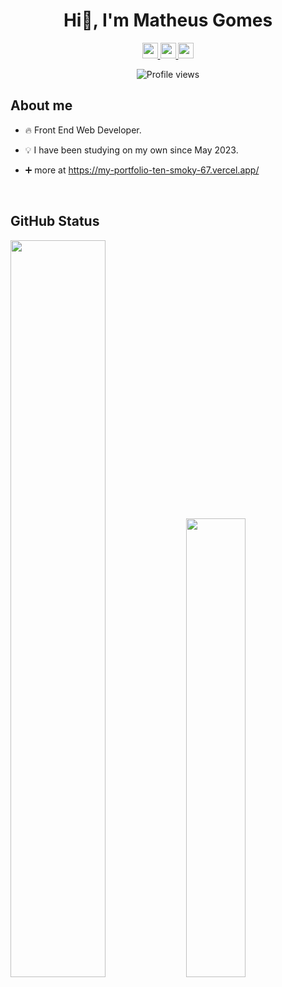 <h1 align='center'>Hi👋, I'm Matheus Gomes</h1>
<div align="center">
  <a
    href="https://my-portfolio-ten-smoky-67.vercel.app/"
    target="_blank"
  >
    <img
      height="25"
      src="https://img.shields.io/badge/Portfolio-%23000000.svg?style=for-the-badge&logo=firefox&logoColor=#FF7139"
    >
  </a>
  <a
    href="https://mail.google.com/mail/?view=cm&fs=1&to=matheus.360kbr@gamil.com"
    target="_blank"
  >
    <img
      height="25"
      src="https://img.shields.io/badge/Gmail-020617?style=for-the-badge&logo=gmail&logoColor=white"
    >
  </a>
  <a
    href="https://www.linkedin.com/in/matheus-melo-6824a7274/"
    target="_blank"
  >
    <img
      height="25"
      src="https://img.shields.io/badge/LinkedIn-020617?style=for-the-badge&logo=linkedin&logoColor=white"
    >
  </a>
  
  <br/>
  
  <img
    src="https://komarev.com/ghpvc/?username=matheus369k&color=blue"
    alt="Profile views"
  />
</div>

## About me

- 🔥 Front End Web Developer.

- 💡 I have been studying on my own since May 2023.

- ➕ more at https://my-portfolio-ten-smoky-67.vercel.app/

<br>

## GitHub Status

<div>
  <img width="55%" src="https://github-readme-stats.vercel.app/api?username=matheus369k&theme=tokyonight"
  /> <img width="43.4%" src="https://github-readme-stats.vercel.app/api/top-langs/?username=matheus369k&layout=compact&theme=tokyonight"
  />
</div>
